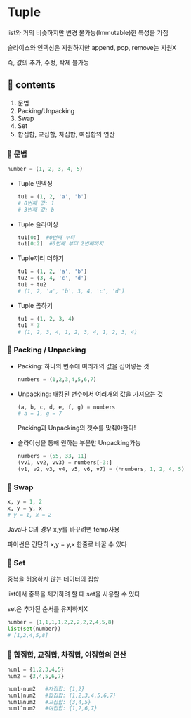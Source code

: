 # Tuple

list와 거의 비슷하지만 변경 불가능(Immutable)한 특성을 가짐

슬라이스와 인덱싱은 지원하지만 append, pop, remove는 지원X

즉, 값의 추가, 수정, 삭제 불가능

## 📙 contents

1. 문법
2. Packing/Unpacking
3. Swap
4. Set
5. 합집합, 교집합, 차집합, 여집합의 연산

### 📖 문법

```py
number = (1, 2, 3, 4, 5)
```

- Tuple 인덱싱

    ```py
    tu1 = (1, 2, 'a', 'b')
    # 0번째 값: 1
    # 3번째 값: b
    ```

- Tuple 슬라이싱

    ```py
    tu1[0:]  #0번째 부터
    tu1[0:2]  #0번째 부터 2번째까지
    ```

- Tuple끼리 더하기

    ```py
    tu1 = (1, 2, 'a', 'b')
    tu2 = (3, 4, 'c', 'd')
    tu1 + tu2
    # (1, 2, 'a', 'b', 3, 4, 'c', 'd')
    ```

- Tuple 곱하기

    ```py
    tu1 = (1, 2, 3, 4)
    tu1 * 3
    # (1, 2, 3, 4, 1, 2, 3, 4, 1, 2, 3, 4)
    ```



### 📖 Packing / Unpacking

- Packing: 하나의 변수에 여러개의 값을 집어넣는 것

    ```py
    numbers = (1,2,3,4,5,6,7)
    ```

- Unpacking: 패킹된 변수에서 여러개의 값을 가져오는 것

    ```py
    (a, b, c, d, e, f, g) = numbers
    # a = 1, g = 7
    ```

    Packing과 Unpacking의 갯수를 맞춰야한다!

- 슬라이싱을 통해 원하는 부분만 Unpacking가능

    ```py
    numbers = (55, 33, 11)
    (vv1, vv2, vv3) = numbers[-3:]
    (v1, v2, v3, v4, v5, v6, v7) = (*numbers, 1, 2, 4, 5)
    ```

### 📖 Swap

```py
x, y = 1, 2
x, y = y, x
# y = 1, x = 2
```
Java나 C의 경우 x,y를 바꾸려면 temp사용

파이썬은 간단히 x,y = y,x 한줄로 바꿀 수 있다

### 📖 Set

중복을 허용하지 않는 데이터의 집합

list에서 중복을 제거하려 할 때 set을 사용할 수 있다

set은 추가된 순서를 유지하지X

```py
number = {1,1,1,1,2,2,2,2,2,4,5,8}
list(set(number))
# [1,2,4,5,8]
```

### 📖 합집합, 교집합, 차집합, 여집합의 연산

```py
num1 = {1,2,3,4,5}
num2 = {3,4,5,6,7}

num1-num2   #차집합: {1,2}
num1|num2   #합집합: {1,2,3,4,5,6,7}
num1&num2   #교집합: {3,4,5}
num1^num2   #여집합: {1,2,6,7}
```

